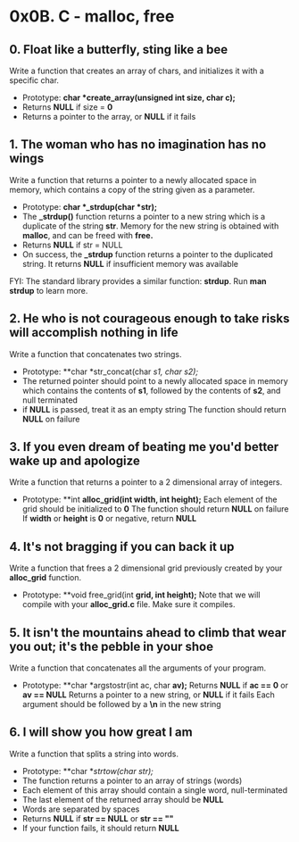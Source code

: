 # 0x0B. C - malloc, free


## 0. Float like a butterfly, sting like a bee

Write a function that creates an array of chars, and initializes it with a specific char.

- Prototype: **char \*create_array(unsigned int size, char c);**
- Returns **NULL** if size = **0**
- Returns a pointer to the array, or **NULL** if it fails


## 1. The woman who has no imagination has no wings

Write a function that returns a pointer to a newly allocated space in memory, which contains a copy of the string given as a parameter.

- Prototype: **char \*_strdup(char \*str);**
- The **_strdup()** function returns a pointer to a new string which is a duplicate of the string **str**. Memory for the new string is obtained with **malloc**, and can be freed with **free.**
- Returns **NULL** if str = NULL
- On success, the **_strdup** function returns a pointer to the duplicated string. It returns **NULL** if insufficient memory was available

FYI: The standard library provides a similar function: **strdup**. Run **man strdup** to learn more.


## 2. He who is not courageous enough to take risks will accomplish nothing in life

Write a function that concatenates two strings.

- Prototype: **char *str_concat(char *s1, char *s2);**
- The returned pointer should point to a newly allocated space in memory which contains the contents of **s1**, followed by the contents of **s2**, and null terminated
- if **NULL** is passed, treat it as an empty string
The function should return **NULL** on failure


## 3. If you even dream of beating me you'd better wake up and apologize

Write a function that returns a pointer to a 2 dimensional array of integers.

- Prototype: **int **alloc_grid(int width, int height);**
Each element of the grid should be initialized to **0**
The function should return **NULL** on failure
If **width** or **height** is **0** or negative, return **NULL**


## 4. It's not bragging if you can back it up

Write a function that frees a 2 dimensional grid previously created by your **alloc_grid** function.

- Prototype: **void free_grid(int **grid, int height);**
Note that we will compile with your **alloc_grid.c** file. Make sure it compiles.


## 5. It isn't the mountains ahead to climb that wear you out; it's the pebble in your shoe

Write a function that concatenates all the arguments of your program.

- Prototype: **char *argstostr(int ac, char **av);**
Returns **NULL** if **ac == 0** or **av == NULL**
Returns a pointer to a new string, or **NULL** if it fails
Each argument should be followed by a **\n** in the new string


## 6. I will show you how great I am

Write a function that splits a string into words.

- Prototype: **char **strtow(char *str);**
- The function returns a pointer to an array of strings (words)
- Each element of this array should contain a single word, null-terminated
- The last element of the returned array should be **NULL**
- Words are separated by spaces
- Returns **NULL** if **str == NULL** or **str == ""**
- If your function fails, it should return **NULL**

